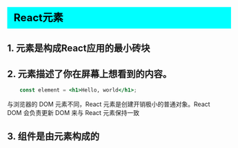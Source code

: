 <div
    style = "
        width: 100%;
        height: 50px;
        background: #00FFFF;
        color: black;
        line-height: 50px;
        padding-left: 15px;
        font-size: 24px;
        font-weight: bold;
    "
> 
    React元素
</div>

## 1. 元素是构成React应用的最小砖块

## 2. 元素描述了你在屏幕上想看到的内容。

```jsx
    const element = <h1>Hello, world</h1>;
```
与浏览器的 DOM 元素不同，React 元素是创建开销极小的普通对象。React DOM 会负责更新 DOM 来与 React 元素保持一致

## 3. 组件是由元素构成的